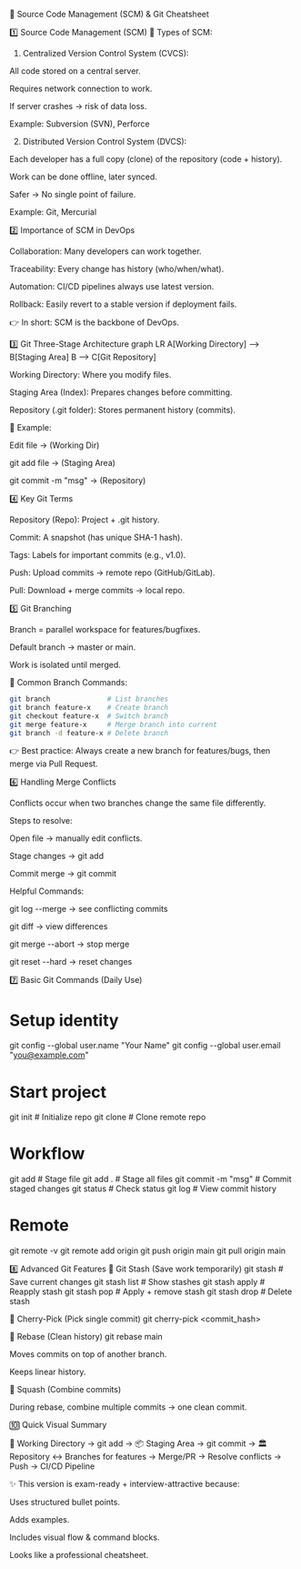 📌 Source Code Management (SCM) & Git Cheatsheet

1️⃣ Source Code Management (SCM)
🔹 Types of SCM:

1. Centralized Version Control System (CVCS):

All code stored on a central server.

Requires network connection to work.

If server crashes → risk of data loss.

Example: Subversion (SVN), Perforce

2. Distributed Version Control System (DVCS):

Each developer has a full copy (clone) of the repository (code + history).

Work can be done offline, later synced.

Safer → No single point of failure.

Example: Git, Mercurial

2️⃣ Importance of SCM in DevOps

Collaboration: Many developers can work together.

Traceability: Every change has history (who/when/what).

Automation: CI/CD pipelines always use latest version.

Rollback: Easily revert to a stable version if deployment fails.

👉 In short: SCM is the backbone of DevOps.

3️⃣ Git Three-Stage Architecture
graph LR
  A[Working Directory] --> B[Staging Area]
  B --> C[Git Repository]


Working Directory: Where you modify files.

Staging Area (Index): Prepares changes before committing.

Repository (.git folder): Stores permanent history (commits).

🔹 Example:

Edit file → (Working Dir)

git add file → (Staging Area)

git commit -m "msg" → (Repository)

4️⃣ Key Git Terms

Repository (Repo): Project + .git history.

Commit: A snapshot (has unique SHA-1 hash).

Tags: Labels for important commits (e.g., v1.0).

Push: Upload commits → remote repo (GitHub/GitLab).

Pull: Download + merge commits → local repo.

5️⃣ Git Branching

Branch = parallel workspace for features/bugfixes.

Default branch → master or main.

Work is isolated until merged.

🔧 Common Branch Commands:
```bash
git branch              # List branches
git branch feature-x    # Create branch
git checkout feature-x  # Switch branch
git merge feature-x     # Merge branch into current
git branch -d feature-x # Delete branch
```


👉 Best practice: Always create a new branch for features/bugs, then merge via Pull Request.

6️⃣ Handling Merge Conflicts

Conflicts occur when two branches change the same file differently.

Steps to resolve:

Open file → manually edit conflicts.

Stage changes → git add <file>

Commit merge → git commit

Helpful Commands:

git log --merge → see conflicting commits

git diff → view differences

git merge --abort → stop merge

git reset --hard → reset changes

7️⃣ Basic Git Commands (Daily Use)
# Setup identity
git config --global user.name "Your Name"
git config --global user.email "you@example.com"

# Start project
git init              # Initialize repo
git clone <url>       # Clone remote repo

# Workflow
git add <file>        # Stage file
git add .             # Stage all files
git commit -m "msg"   # Commit staged changes
git status            # Check status
git log               # View commit history

# Remote
git remote -v
git remote add origin <url>
git push origin main
git pull origin main

8️⃣ Advanced Git Features
🔹 Git Stash (Save work temporarily)
git stash          # Save current changes
git stash list     # Show stashes
git stash apply    # Reapply stash
git stash pop      # Apply + remove stash
git stash drop     # Delete stash

🔹 Cherry-Pick (Pick single commit)
git cherry-pick <commit_hash>

🔹 Rebase (Clean history)
git rebase main


Moves commits on top of another branch.

Keeps linear history.

🔹 Squash (Combine commits)

During rebase, combine multiple commits → one clean commit.

🔟 Quick Visual Summary

📂 Working Directory → git add → 📦 Staging Area → git commit → 🏛️ Repository
↔️ Branches for features → Merge/PR → Resolve conflicts → Push → CI/CD Pipeline

✨ This version is exam-ready + interview-attractive because:

Uses structured bullet points.

Adds examples.

Includes visual flow & command blocks.

Looks like a professional cheatsheet.
